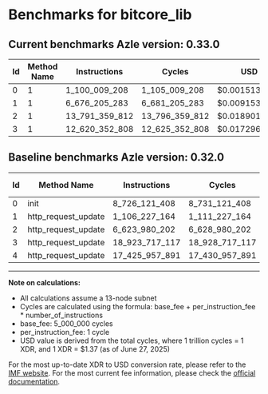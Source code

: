 # Benchmarks for bitcore_lib

## Current benchmarks Azle version: 0.33.0
| Id | Method Name | Instructions | Cycles | USD | USD/Million Calls | Change |
|-----------|-------------|------------|--------|-----|--------------|-------|
| 0 | 1 | 1_100_009_208 | 1_105_009_208 | $0.0015138626 | $1_513.86 | <font color="green">-7_626_112_200</font> |
| 1 | 1 | 6_676_205_283 | 6_681_205_283 | $0.0091532512 | $9_153.25 | <font color="red">+5_569_978_119</font> |
| 2 | 1 | 13_791_359_812 | 13_796_359_812 | $0.0189010129 | $18_901.01 | <font color="red">+7_167_379_610</font> |
| 3 | 1 | 12_620_352_808 | 12_625_352_808 | $0.0172967333 | $17_296.73 | <font color="green">-6_303_364_309</font> |

## Baseline benchmarks Azle version: 0.32.0
| Id | Method Name | Instructions | Cycles | USD | USD/Million Calls |
|-----------|-------------|------------|--------|-----|--------------|
| 0 | init | 8_726_121_408 | 8_731_121_408 | $0.0119616363 | $11_961.63 |
| 1 | http_request_update | 1_106_227_164 | 1_111_227_164 | $0.0015223812 | $1_522.38 |
| 2 | http_request_update | 6_623_980_202 | 6_628_980_202 | $0.0090817029 | $9_081.70 |
| 3 | http_request_update | 18_923_717_117 | 18_928_717_117 | $0.0259323425 | $25_932.34 |
| 4 | http_request_update | 17_425_957_891 | 17_430_957_891 | $0.0238804123 | $23_880.41 |



---

**Note on calculations:**
- All calculations assume a 13-node subnet
- Cycles are calculated using the formula: base_fee + per_instruction_fee \* number_of_instructions
- base_fee: 5_000_000 cycles
- per_instruction_fee: 1 cycle
- USD value is derived from the total cycles, where 1 trillion cycles = 1 XDR, and 1 XDR = $1.37 (as of June 27, 2025)

For the most up-to-date XDR to USD conversion rate, please refer to the [IMF website](https://www.imf.org/external/np/fin/data/rms_sdrv.aspx).
For the most current fee information, please check the [official documentation](https://internetcomputer.org/docs/references/cycles-cost-formulas).